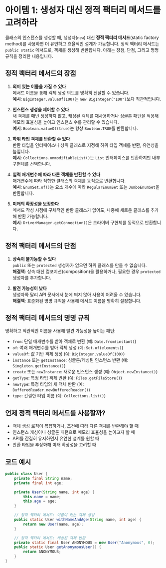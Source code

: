 # 아이템 1: 생성자 대신 정적 팩터리 메서드를 고려하라

클래스의 인스턴스를 생성할 때, 생성자(`new`) 대신 **정적 팩터리 메서드**(static factory method)를 사용하면 더 유연하고 효율적인 설계가 가능합니다. 정적 팩터리 메서드는 `public static` 메서드로, 객체를 생성해 반환합니다. 아래는 장점, 단점, 그리고 명명 규칙을 정리한 내용입니다.

## 정적 팩터리 메서드의 장점

1. **의미 있는 이름을 가질 수 있다**  
   메서드 이름을 통해 객체 생성 의도를 명확히 전달할 수 있습니다.  
   **예시**: `BigInteger.valueOf(100)`는 `new BigInteger("100")`보다 직관적입니다.

2. **인스턴스 생성을 제어할 수 있다**  
   새 객체를 매번 생성하지 않고, 캐싱된 객체를 재사용하거나 싱글톤 패턴을 적용해 메모리 효율성을 높이고 인스턴스 수를 관리할 수 있습니다.  
   **예시**: `Boolean.valueOf(true)`는 항상 `Boolean.TRUE`를 반환합니다.

3. **하위 타입 객체를 반환할 수 있다**  
   반환 타입을 인터페이스나 상위 클래스로 지정해 하위 타입 객체를 반환, 유연성을 높입니다.  
   **예시**: `Collections.unmodifiableList()`는 `List` 인터페이스를 반환하지만 내부 구현체를 선택합니다.

4. **입력 매개변수에 따라 다른 객체를 반환할 수 있다**  
   매개변수에 따라 적합한 클래스의 객체를 동적으로 반환합니다.  
   **예시**: `EnumSet.of()`는 요소 개수에 따라 `RegularEnumSet` 또는 `JumboEnumSet`을 반환합니다.

5. **미래의 확장성을 보장한다**  
   메서드 작성 시점에 구체적인 반환 클래스가 없어도, 나중에 새로운 클래스를 추가해 반환 가능합니다.  
   **예시**: `DriverManager.getConnection()`은 드라이버 구현체를 동적으로 반환합니다.

## 정적 팩터리 메서드의 단점

1. **상속이 불가능할 수 있다**  
   `public` 또는 `protected` 생성자가 없으면 하위 클래스를 만들 수 없습니다.  
   **해결책**: 상속 대신 컴포지션(composition)을 활용하거나, 필요한 경우 `protected` 생성자를 추가합니다.

2. **발견 가능성이 낮다**  
   생성자와 달리 API 문서에서 눈에 띄지 않아 사용이 어려울 수 있습니다.  
   **해결책**: 표준화된 명명 규칙을 사용해 메서드 이름을 명확히 설정합니다.

## 정적 팩터리 메서드의 명명 규칙

명확하고 직관적인 이름을 사용해 발견 가능성을 높이는 패턴:
- `from`: 단일 매개변수를 받아 객체로 변환 (예: `Date.from(instant)`)
- `of`: 여러 매개변수를 받아 객체 생성 (예: `Set.of(elements)`)
- `valueOf`: 값 기반 객체 생성 (예: `BigInteger.valueOf(100)`)
- `instance` 또는 `getInstance`: 싱글톤/캐싱된 인스턴스 반환 (예: `Singleton.getInstance()`)
- `create` 또는 `newInstance`: 새로운 인스턴스 생성 (예: `Object.newInstance()`)
- `getType`: 특정 타입 객체 반환 (예: `Files.getFileStore()`)
- `newType`: 특정 타입의 새 객체 반환 (예: `BufferedReader.newBufferedReader()`)
- `type`: 간결한 타입 이름 (예: `Collections.list()`)

## 언제 정적 팩터리 메서드를 사용할까?

- 객체 생성 로직이 복잡하거나, 조건에 따라 다른 객체를 반환해야 할 때
- 인스턴스 캐싱이나 싱글톤 패턴으로 메모리 효율성을 높이고자 할 때
- API를 간결히 유지하면서 유연한 설계를 원할 때
- 반환 타입을 추상화해 미래 확장성을 고려할 때

## 코드 예시

```java
public class User {
    private final String name;
    private final int age;

    private User(String name, int age) {
        this.name = name;
        this.age = age;
    }

    // 정적 팩터리 메서드: 이름이 있는 객체 생성
    public static User withNameAndAge(String name, int age) {
        return new User(name, age);
    }

    // 정적 팩터리 메서드: 캐싱된 객체 반환
    private static final User ANONYMOUS = new User("Anonymous", 0);
    public static User getAnonymousUser() {
        return ANONYMOUS;
    }
}
